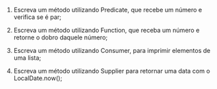 1. Escreva um método utilizando Predicate, que recebe um número e
   verifica se é par;

2. Escreva um método utilizando Function, que receba um número e
   retorne o dobro daquele número;

3. Escreva um método utilizando Consumer, para imprimir elementos
   de uma lista;

4. Escreva um método utilizando Supplier para retornar uma data
   com o LocalDate.now();